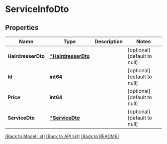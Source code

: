 # ServiceInfoDto

## Properties
Name | Type | Description | Notes
------------ | ------------- | ------------- | -------------
**HairdresserDto** | [***HairdresserDto**](HairdresserDto.md) |  | [optional] [default to null]
**Id** | **int64** |  | [optional] [default to null]
**Price** | **int64** |  | [optional] [default to null]
**ServiceDto** | [***ServiceDto**](ServiceDto.md) |  | [optional] [default to null]

[[Back to Model list]](../README.md#documentation-for-models) [[Back to API list]](../README.md#documentation-for-api-endpoints) [[Back to README]](../README.md)


